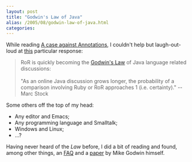 ```yaml
---
layout: post
title: "Godwin's Law of Java"
alias: /2005/08/godwin-law-of-java.html
categories:
---
```

While reading [A case against Annotations](http://www.theserverside.com/news/thread.tss?thread_id=36110), I couldn't help but laugh-out-loud at [this](http://www.theserverside.com/news/thread.tss?thread_id=36110#182363) particular response:

> RoR is quickly becoming the [Godwin's Law](http://en.wikipedia.org/wiki/Godwin's_law) of Java language related discussions:<br /><br />"As an online Java discussion grows longer, the probability of a comparison involving Ruby or RoR approaches 1 (i.e. certainty)." -- Marc Stock

Some others off the top of my head:

* Any editor and Emacs;
* Any programming language and Smalltalk;
* Windows and Linux;
* ...?

Having never heard of the _Law_ before, I did a bit of reading and found, among other things, an [FAQ](http://www.faqs.org/faqs/usenet/legends/godwin/) and a [paper](http://www.wired.com/wired/archive/2.10/godwin.if_pr.html) by Mike Godwin himself.
